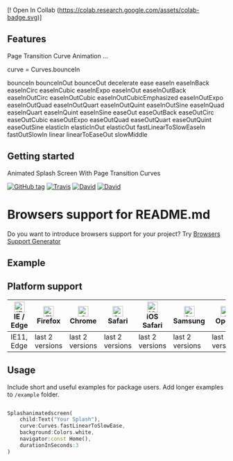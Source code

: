 
[! Open In Collab (https://colab.research.google.com/assets/colab-badge.svg)]


## Features

Page Transition Curve Animation ...

curve = Curves.bounceIn

bounceIn
bounceInOut
bounceOut
decelerate
ease
easeIn
easeInBack
easeInCirc
easeInCubic
easeInExpo
easeInOut
easeInOutBack
easeInOutCirc
easeInOutCubic
easeInOutCubicEmphasized
easeInOutExpo
easeInOutQuad
easeInOutQuart
easeInOutQuint
easeInOutSine
easeInQuad
easeInQuart
easeInQuint
easeInSine
easeOut
easeOutBack
easeOutCirc
easeOutCubic
easeOutExpo
easeOutQuad
easeOutQuart
easeOutQuint
easeOutSine
elasticIn
elasticInOut
elasticOut
fastLinearToSlowEaseIn
fastOutSlowIn
linear
linearToEaseOut
slowMiddle

## Getting started

Animated Splash Screen With Page Transition Curves

[![GitHub tag](https://img.shields.io/github/tag/gotbahn/browsers-support-badges.svg)](https://github.com/gotbahn/browsers-support-badges)
[![Travis](https://img.shields.io/travis/gotbahn/browsers-support-badges.svg)](https://github.com/gotbahn/browsers-support-badges)
[![David](https://img.shields.io/david/gotbahn/browsers-support-badges.svg)](https://github.com/gotbahn/browsers-support-badges)
[![David](https://img.shields.io/david/dev/gotbahn/browsers-support-badges.svg)](https://github.com/gotbahn/browsers-support-badges)

# Browsers support for README.md
Do you want to introduce browsers support for your project?
Try [Browsers Support Generator](http://gotbahn.github.io/browsers-support-badges/)

## Example

## Platform support

| [<img src="https://raw.githubusercontent.com/alrra/browser-logos/master/src/edge/edge_48x48.png" alt="IE / Edge" width="24px" height="24px" />](http://gotbahn.github.io/browsers-support-badges/)</br>IE / Edge | [<img src="https://raw.githubusercontent.com/alrra/browser-logos/master/src/firefox/firefox_48x48.png" alt="Firefox" width="24px" height="24px" />](http://gotbahn.github.io/browsers-support-badges/)</br>Firefox | [<img src="https://raw.githubusercontent.com/alrra/browser-logos/master/src/chrome/chrome_48x48.png" alt="Chrome" width="24px" height="24px" />](http://gotbahn.github.io/browsers-support-badges/)</br>Chrome | [<img src="https://raw.githubusercontent.com/alrra/browser-logos/master/src/safari/safari_48x48.png" alt="Safari" width="24px" height="24px" />](http://gotbahn.github.io/browsers-support-badges/)</br>Safari | [<img src="https://raw.githubusercontent.com/alrra/browser-logos/master/src/safari-ios/safari-ios_48x48.png" alt="iOS Safari" width="24px" height="24px" />](http://gotbahn.github.io/browsers-support-badges/)</br>iOS Safari | [<img src="https://raw.githubusercontent.com/alrra/browser-logos/master/src/samsung-internet/samsung-internet_48x48.png" alt="Samsung" width="24px" height="24px" />](http://gotbahn.github.io/browsers-support-badges/)</br>Samsung | [<img src="https://raw.githubusercontent.com/alrra/browser-logos/master/src/opera/opera_48x48.png" alt="Opera" width="24px" height="24px" />](http://gotbahn.github.io/browsers-support-badges/)</br>Opera |
| --------- | --------- | --------- | --------- | --------- | --------- | --------- |
| IE11, Edge| last 2 versions| last 2 versions| last 2 versions| last 2 versions| last 2 versions| last 2 versions

## Usage

Include short and useful examples for package users. Add longer examples
to `/example` folder.

```dart

Splashanimatedscreen(
    child:Text("Your Splash"),
    curve:Curves.fastLinearToSlowEase,
    background:Colors.white,
    navigator:const Home(),
    durationInSeconds:3
)


```
